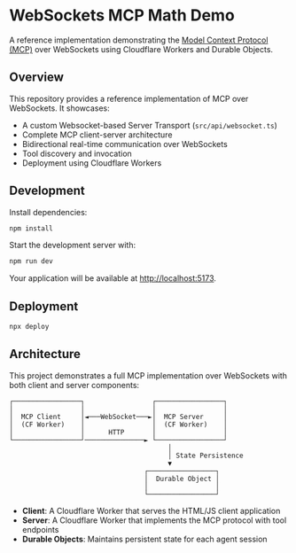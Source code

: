# WebSockets MCP Math Demo

A reference implementation demonstrating the [Model Context Protocol (MCP)](https://modelcontextprotocol.io/) over WebSockets using Cloudflare Workers and Durable Objects.

## Overview

This repository provides a reference implementation of MCP over WebSockets. It showcases:

- A custom Websocket-based Server Transport (`src/api/websocket.ts`)
- Complete MCP client-server architecture
- Bidirectional real-time communication over WebSockets
- Tool discovery and invocation
- Deployment using Cloudflare Workers

## Development

Install dependencies:

```bash
npm install
```

Start the development server with:

```bash
npm run dev
```

Your application will be available at [http://localhost:5173](http://localhost:5173).

## Deployment

```bash
npx deploy
```

## Architecture

This project demonstrates a full MCP implementation over WebSockets with both client and server components:

```
┌─────────────────┐                 ┌─────────────────┐
│                 │                 │                 │
│  MCP Client     │◄───WebSocket───►│  MCP Server     │
│  (CF Worker)    │                 │  (CF Worker)    │
│                 │      HTTP       │                 │
└─────────────────┘───────────────► └─────────────────┘
                                        │
                                        │ State Persistence
                                        ▼
                                  ┌─────────────────┐
                                  │  Durable Object │
                                  │                 │
                                  └─────────────────┘
```

- **Client**: A Cloudflare Worker that serves the HTML/JS client application
- **Server**: A Cloudflare Worker that implements the MCP protocol with tool endpoints
- **Durable Objects**: Maintains persistent state for each agent session



